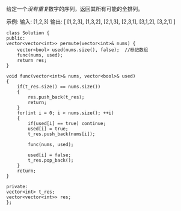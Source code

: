 给定一个*没有重复*数字的序列，返回其所有可能的全排列。

示例:
输入: [1,2,3]
输出:
[
  [1,2,3],
  [1,3,2],
  [2,1,3],
  [2,3,1],
  [3,1,2],
  [3,2,1]
]

    class Solution {
    public:
    vector<vector<int>> permute(vector<int>& nums) {
        vector<bool> used(nums.size(), false);  //标记数组
        func(nums, used);
        return res;
    }

    void func(vector<int>& nums, vector<bool>& used)
    {
        if(t_res.size() == nums.size())
        {
            res.push_back(t_res);
            return;
        }
        for(int i = 0; i < nums.size(); ++i)
        {
            if(used[i] == true) continue;
            used[i] = true;
            t_res.push_back(nums[i]);

            func(nums, used);

            used[i] = false;
            t_res.pop_back();
        }
        return;
    }

    private:
    vector<int> t_res;
    vector<vector<int>> res;
    };
